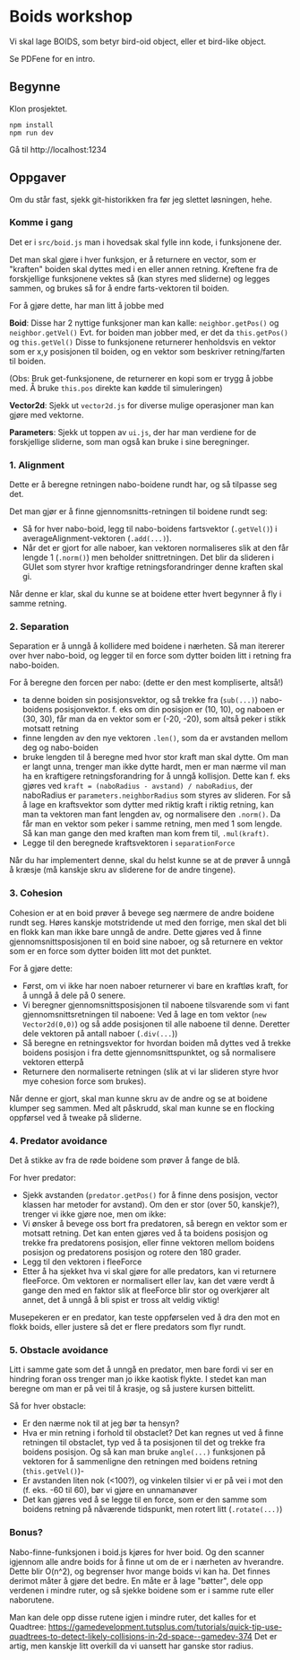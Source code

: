 
# Boids workshop

Vi skal lage BOIDS, som betyr bird-oid object, eller et bird-like object.

Se PDFene for en intro.

## Begynne

Klon prosjektet.

```shell script
npm install
npm run dev
```

Gå til http://localhost:1234 

## Oppgaver

Om du står fast, sjekk git-historikken fra før jeg slettet løsningen, hehe.


### Komme i gang
Det er i `src/boid.js` man i hovedsak skal fylle inn kode, i funksjonene der.

Det man skal gjøre i hver funksjon, er å returnere en vector, som er "kraften" boiden skal dyttes med i en eller annen retning.
Kreftene fra de forskjellige funksjonene vektes så (kan styres med sliderne) og legges sammen, og brukes så for å endre farts-vektoren til boiden.

For å gjøre dette, har man litt å jobbe med

**Boid**: Disse har 2 nyttige funksjoner man kan kalle: `neighbor.getPos()` og `neighbor.getVel()`
Evt. for boiden man jobber med, er det da `this.getPos()` og `this.getVel()`
Disse to funksjonene returnerer henholdsvis en vektor som er x,y posisjonen til boiden, og en vektor som beskriver retning/farten til boiden.

(Obs: Bruk get-funksjonene, de returnerer en kopi som er trygg å jobbe med. Å bruke `this.pos` direkte kan kødde til simuleringen)

**Vector2d**:
Sjekk ut `vector2d.js` for diverse mulige operasjoner man kan gjøre med vektorne.

**Parameters**:
Sjekk ut toppen av `ui.js`, der har man verdiene for de forskjellige sliderne, som man også kan bruke i sine beregninger.



### 1. Alignment

Dette er å beregne retningen nabo-boidene rundt har, og så tilpasse seg det.

Det man gjør er å finne gjennomsnitts-retningen til boidene rundt seg:
 * Så for hver nabo-boid, legg til nabo-boidens fartsvektor (`.getVel()`) i averageAlignment-vektoren (`.add(...)`).
 * Når det er gjort for alle naboer, kan vektoren normaliseres slik at den får lengde 1 (`.norm()`) men beholder snittretningen.
Det blir da slideren i GUIet som styrer hvor kraftige retningsforandringer denne kraften skal gi.

Når denne er klar, skal du kunne se at boidene etter hvert begynner å fly i samme retning.

### 2. Separation

Separation er å unngå å kollidere med boidene i nærheten.
Så man itererer over hver nabo-boid, og legger til en force som dytter boiden litt i retning fra nabo-boiden.

For å beregne den forcen per nabo: (dette er den mest kompliserte, altså!)
 * ta denne boiden sin posisjonsvektor, og så trekke fra (`sub(...)`) nabo-boidens posisjonvektor.
   f. eks om din posisjon er (10, 10), og naboen er (30, 30), får man da en vektor som er (-20, -20), som altså peker i stikk motsatt retning
 * finne lengden av den nye vektoren `.len()`, som da er avstanden mellom deg og nabo-boiden
 * bruke lengden til å beregne med hvor stor kraft man skal dytte. Om man er langt unna, trenger man ikke dytte hardt, men er man nærme vil man ha en kraftigere retningsforandring for å unngå kollisjon.
   Dette kan f. eks gjøres ved `kraft = (naboRadius - avstand) / naboRadius`, der naboRadius er `parameters.neighborRadius` som styres av slideren.
   For så å lage en kraftsvektor som dytter med riktig kraft i riktig retning, kan man ta vektoren man fant lengden av, og normalisere den `.norm()`. Da får man en vektor som peker i samme retning, men med 1 som lengde.
   Så kan man gange den med kraften man kom frem til, `.mul(kraft)`.
 * Legge til den beregnede kraftsvektoren i `separationForce`

Når du har implementert denne, skal du helst kunne se at de prøver å unngå å kræsje (må kanskje skru av sliderene for de andre tingene).

### 3. Cohesion

Cohesion er at en boid prøver å bevege seg nærmere de andre boidene rundt seg.
Høres kanskje motstridende ut med den forrige, men skal det bli en flokk kan man ikke bare unngå de andre.
Dette gjøres ved å finne gjennomsnittsposisjonen til en boid sine naboer, og så returnere en vektor som er en force som dytter boiden litt mot det punktet.

For å gjøre dette:
 * Først, om vi ikke har noen naboer returnerer vi bare en kraftløs kraft, for å unngå å dele på 0 senere.
 * Vi beregner gjennomsnittsposisjonen til naboene tilsvarende som vi fant gjennomsnittsretningen til naboene: Ved å lage en tom vektor (`new Vector2d(0,0)`) og så adde posisjonen til alle naboene til denne.
  Deretter dele vektoren på antall naboer (`.div(...`))
 * Så beregne en retningsvektor for hvordan boiden må dyttes ved å trekke boidens posisjon i fra dette gjennomsnittspunktet, og så normalisere vektoren etterpå
 * Returnere den normaliserte retningen (slik at vi lar slideren styre hvor mye cohesion force som brukes).
 
Når denne er gjort, skal man kunne skru av de andre og se at boidene klumper seg sammen. Med alt påskrudd, skal man kunne se en flocking oppførsel ved å tweake på sliderne.


### 4. Predator avoidance

Det å stikke av fra de røde boidene som prøver å fange de blå. 

For hver predator:
 * Sjekk avstanden (`predator.getPos()` for å finne dens posisjon, vector klassen har metoder for avstand). Om den er stor (over 50, kanskje?), trenger vi ikke gjøre noe, men om ikke:
 * Vi ønsker å bevege oss bort fra predatoren, så beregn en vektor som er motsatt retning. Det kan enten gjøres ved å ta boidens posisjon og trekke fra predatorens posisjon, eller finne vektoren mellom boidens posisjon og predatorens posisjon og rotere den 180 grader.
 * Legg til den vektoren i fleeForce
 * Etter å ha sjekket hva vi skal gjøre for alle predators, kan vi returnere fleeForce. Om vektoren er normalisert eller lav, kan det være verdt å gange den med en faktor slik at fleeForce blir stor og overkjører alt annet, det
  å unngå å bli spist er tross alt veldig viktig!
  

Musepekeren er en predator, kan teste oppførselen ved å dra den mot en flokk boids, eller justere så det er flere predators som flyr rundt.

### 5. Obstacle avoidance

Litt i samme gate som det å unngå en predator, men bare fordi vi ser en hindring foran oss trenger man jo ikke kaotisk flykte.
I stedet kan man beregne om man er på vei til å krasje, og så justere kursen bittelitt.

Så for hver obstacle:
 * Er den nærme nok til at jeg bør ta hensyn?
 * Hva er min retning i forhold til obstaclet?
   Det kan regnes ut ved å finne retningen til obstaclet, typ ved å ta posisjonen til det og trekke fra boidens posisjon.
   Og så kan man bruke `angle(...)` funksjonen på vektoren for å sammenligne den retningen med boidens retning (`this.getVel()`)-
 * Er avstanden liten nok (<100?), og vinkelen tilsier vi er på vei i mot den (f. eks. -60 til 60), bør vi gjøre en unnamanøver
 * Det kan gjøres ved å se legge til en force, som er den samme som boidens retning på nåværende tidspunkt, men rotert litt (`.rotate(...)`)
 


### Bonus?

Nabo-finne-funksjonen i boid.js kjøres for hver boid. Og den scanner igjennom alle andre boids for å finne
ut om de er i nærheten av hverandre. Dette blir O(n^2), og begrenser hvor mange boids vi kan ha.
Det finnes derimot måter å gjøre det bedre. En måte er å lage "bøtter", dele opp verdenen
i mindre ruter, og så sjekke boidene som er i samme rute eller naborutene.

Man kan dele opp disse rutene igjen i mindre ruter, det kalles for et Quadtree: https://gamedevelopment.tutsplus.com/tutorials/quick-tip-use-quadtrees-to-detect-likely-collisions-in-2d-space--gamedev-374
Det er artig, men kanskje litt overkill da vi uansett har ganske stor radius.
